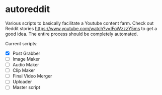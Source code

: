 # autoreddit

Various scripts to basically facilitate a Youtube content farm. Check out Reddit stories https://www.youtube.com/watch?v=IFoWzzzY5ms to get a good idea. The entire process should be completely automated.

Current scripts:

- [x] Post Grabber
- [ ] Image Maker
- [ ] Audio Maker
- [ ] Clip Maker
- [ ] Final Video Merger
- [ ] Uploader
- [ ] Master script
